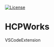 [![License](https://img.shields.io/github/license/in0ho1no/HCPWorks)](https://github.com/in0ho1no/HCPWorks/blob/main/hcpworks/LICENSE)

# HCPWorks
VSCodeExtension
